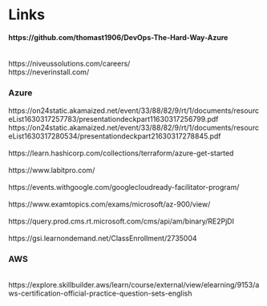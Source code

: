 # Links
<h4>https://github.com/thomast1906/DevOps-The-Hard-Way-Azure</h4>
<br>
https://niveussolutions.com/careers/
<br>
https://neverinstall.com/
<br>

<h3>Azure</h3>
https://on24static.akamaized.net/event/33/88/82/9/rt/1/documents/resourceList1630317257783/presentationdeckpart11630317256799.pdf
<br>
https://on24static.akamaized.net/event/33/88/82/9/rt/1/documents/resourceList1630317280534/presentationdeckpart21630317278845.pdf
<br>
<br>https://learn.hashicorp.com/collections/terraform/azure-get-started<br>
<br>https://www.labitpro.com/<br>
<br>https://events.withgoogle.com/googlecloudready-facilitator-program/<br>
<br>https://www.examtopics.com/exams/microsoft/az-900/view/<br>
<br>https://query.prod.cms.rt.microsoft.com/cms/api/am/binary/RE2PjDI<br>
<br>https://gsi.learnondemand.net/ClassEnrollment/2735004<br>

<h3> AWS </h3>
<br>https://explore.skillbuilder.aws/learn/course/external/view/elearning/9153/aws-certification-official-practice-question-sets-english<br>
